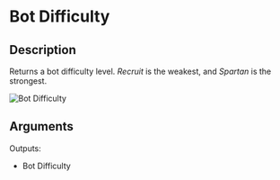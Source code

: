 # Bot Difficulty

## Description

Returns a bot difficulty level. _Recruit_ is the weakest, and _Spartan_ is the strongest.

![Bot Difficulty](../../.gitbook/assets/images/scripting/bots/bot-difficulty.png)

## Arguments

Outputs:

- Bot Difficulty
